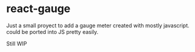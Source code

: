 # react-gauge

Just a small proyect to add a gauge meter created with mostly javascript. could be ported into JS pretty easily.

Still WIP
